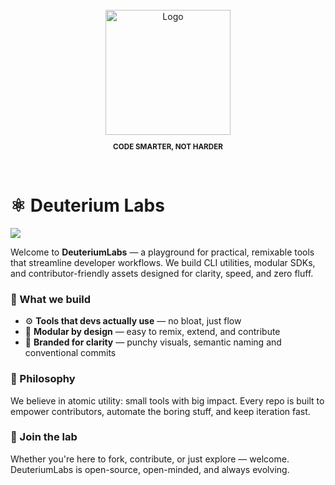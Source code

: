 <br />
<div align="center">

  <img src="https://avatars.githubusercontent.com/u/240323728?s=400&u=0994ac61af0cfa98fe25a79ff759cd268b9469c2&v=4" alt="Logo" width="200" height="200" />

  <p align="center" style="margin-top: 12px;">
    <strong><small>CODE SMARTER, NOT HARDER</small></strong>
  </p>
  
</div>
<br />

# ⚛️ Deuterium Labs  
<img src="https://readme-typing-svg.demolab.com?font=sans-serif&size=14&height=20&pause=1000&color=dodgerblue&lines=Code+smarter,+not+harder" />

Welcome to **DeuteriumLabs** — a playground for practical, remixable tools that streamline developer workflows. We build CLI utilities, modular SDKs, and contributor-friendly assets designed for clarity, speed, and zero fluff.

### 🧩 What we build
- ⚙️ **Tools that devs actually use** — no bloat, just flow  
- 🧠 **Modular by design** — easy to remix, extend, and contribute  
- 🎨 **Branded for clarity** — punchy visuals, semantic naming and conventional commits  

### 🚀 Philosophy
We believe in atomic utility: small tools with big impact. Every repo is built to empower contributors, automate the boring stuff, and keep iteration fast.

### 🤝 Join the lab
Whether you're here to fork, contribute, or just explore — welcome. DeuteriumLabs is open-source, open-minded, and always evolving.
